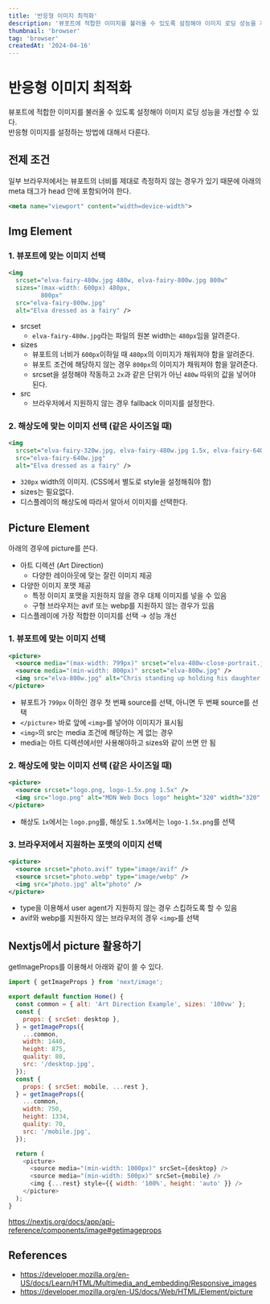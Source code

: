 ```yaml
---
title: '반응형 이미지 최적화'
description: '뷰포트에 적합한 이미지를 불러올 수 있도록 설정해야 이미지 로딩 성능을 개선할 수 있다.'
thumbnail: 'browser'
tag: 'browser'
createdAt: '2024-04-16'
---
```


# 반응형 이미지 최적화

뷰포트에 적합한 이미지를 불러올 수 있도록 설정해야 이미지 로딩 성능을 개선할 수 있다.\
반응형 이미지를 설정하는 방법에 대해서 다룬다.

## 전제 조건

일부 브라우저에서는 뷰포트의 너비를 제대로 측정하지 않는 경우가 있기 때문에 아래의 meta 태그가 head 안에 포함되어야 한다.

```xml
<meta name="viewport" content="width=device-width">
```

## Img Element

### 1. 뷰포트에 맞는 이미지 선택

```xml
<img
  srcset="elva-fairy-480w.jpg 480w, elva-fairy-800w.jpg 800w"
  sizes="(max-width: 600px) 480px,
         800px"
  src="elva-fairy-800w.jpg"
  alt="Elva dressed as a fairy" />
```

- srcset
  - `elva-fairy-480w.jpg`라는 파일의 원본 width는 `480px`임을 알려준다.
- sizes
  - 뷰포트의 너비가 `600px`이하일 때 `480px`의 이미지가 채워져야 함을 알려준다.
  - 뷰포트 조건에 해당하지 않는 경우 `800px`의 이미지가 채워져야 함을 알려준다.
  - srcset을 설정해야 작동하고 `2x`과 같은 단위가 아닌 `480w` 따위의 값을 넣어야 된다.
- src
  - 브라우저에서 지원하지 않는 경우 fallback 이미지를 설정한다.

### 2. 해상도에 맞는 이미지 선택 (같은 사이즈일 때)

```xml
<img
  srcset="elva-fairy-320w.jpg, elva-fairy-480w.jpg 1.5x, elva-fairy-640w.jpg 2x"
  src="elva-fairy-640w.jpg"
  alt="Elva dressed as a fairy" />
```

- `320px` width의 이미지. (CSS에서 별도로 style을 설정해줘야 함)
- sizes는 필요없다.
- 디스플레이의 해상도에 따라서 알아서 이미지를 선택한다.

## Picture Element

아래의 경우에 picture를 쓴다.

- 아트 디렉션 (Art Direction)
  - 다양한 레이아웃에 맞는 잘린 이미지 제공
- 다양한 이미지 포맷 제공
  - 특정 이미지 포맷을 지원하지 않을 경우 대체 이미지를 넣을 수 있음
  - 구형 브라우저는 avif 또는 webp를 지원하지 않는 경우가 있음
- 디스플레이에 가장 적합한 이미지를 선택 → 성능 개선

### 1. 뷰포트에 맞는 이미지 선택

```xml
<picture>
  <source media="(max-width: 799px)" srcset="elva-480w-close-portrait.jpg" />
  <source media="(min-width: 800px)" srcset="elva-800w.jpg" />
  <img src="elva-800w.jpg" alt="Chris standing up holding his daughter Elva" />
</picture>
```

- 뷰포트가 `799px` 이하인 경우 첫 번째 source를 선택, 아니면 두 번째 source를 선택
- `</picture>` 바로 앞에 `<img>`를 넣어야 이미지가 표시됨
- `<img>`의 src는 media 조건에 해당하는 게 없는 경우
- media는 아트 디렉션에서만 사용해야하고 sizes와 같이 쓰면 안 됨

### 2. 해상도에 맞는 이미지 선택 (같은 사이즈일 때)

```xml
<picture>
  <source srcset="logo.png, logo-1.5x.png 1.5x" />
  <img src="logo.png" alt="MDN Web Docs logo" height="320" width="320" />
</picture>
```

- 해상도 `1x`에서는 `logo.png`를, 해상도 `1.5x`에서는 `logo-1.5x.png`를 선택

### 3. 브라우저에서 지원하는 포맷의 이미지 선택

```xml
<picture>
  <source srcset="photo.avif" type="image/avif" />
  <source srcset="photo.webp" type="image/webp" />
  <img src="photo.jpg" alt="photo" />
</picture>
```

- type을 이용해서 user agent가 지원하지 않는 경우 스킵하도록 할 수 있음
- avif와 webp를 지원하지 않는 브라우저의 경우 `<img>`를 선택

## Nextjs에서 picture 활용하기

getImageProps를 이용해서 아래와 같이 쓸 수 있다.

```javascript
import { getImageProps } from 'next/image';

export default function Home() {
  const common = { alt: 'Art Direction Example', sizes: '100vw' };
  const {
    props: { srcSet: desktop },
  } = getImageProps({
    ...common,
    width: 1440,
    height: 875,
    quality: 80,
    src: '/desktop.jpg',
  });
  const {
    props: { srcSet: mobile, ...rest },
  } = getImageProps({
    ...common,
    width: 750,
    height: 1334,
    quality: 70,
    src: '/mobile.jpg',
  });

  return (
    <picture>
      <source media="(min-width: 1000px)" srcSet={desktop} />
      <source media="(min-width: 500px)" srcSet={mobile} />
      <img {...rest} style={{ width: '100%', height: 'auto' }} />
    </picture>
  );
}
```

https://nextjs.org/docs/app/api-reference/components/image#getimageprops

## References

- https://developer.mozilla.org/en-US/docs/Learn/HTML/Multimedia_and_embedding/Responsive_images
- https://developer.mozilla.org/en-US/docs/Web/HTML/Element/picture
